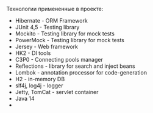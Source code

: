 Технологии примененные в проекте:
* Hibernate - ORM Framework 
* JUnit 4,5 - Testing library
* Mockito - Testing library for mock tests
* PowerMock - Testing library for mock tests
* Jersey - Web framework
* HK2 - DI tools
* C3P0 - Connecting pools manager
* Reflections - library for search and inject beans
* Lombok - annotation processor for code-generation
* H2 - in-memory DB
* slf4j, log4j - logger
* Jetty, TomCat - servlet container
* Java 14
* 